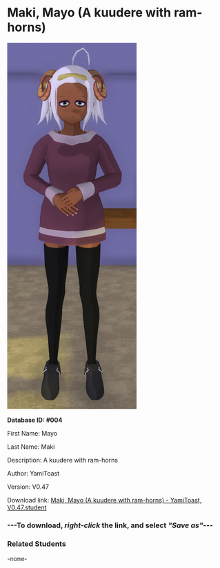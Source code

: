 # Maki, Mayo (A kuudere with ram-horns)

<img src="Files/Maki, Mayo (A kuudere with ram-horns).png" title="Maki, Mayo (A kuudere with ram-horns) - YamiToast, V0.47">

**Database ID: #004**

First Name: Mayo

Last Name: Maki

Description: A kuudere with ram-horns

Author: YamiToast

Version: V0.47

Download link: <a href="https://raw.githubusercontent.com/Arbiter1223/Daigaku-Gurashi-Custom-Students/master/Students/Files/Maki%2C%20Mayo%20(A%20kuudere%20with%20ram-horns)%20-%20YamiToast%2C%20V0.47.student">Maki, Mayo (A kuudere with ram-horns) - YamiToast, V0.47.student</a>

### ---**To download, _right-click_ the link, and select _"Save as"_**---

### Related Students

-none-
